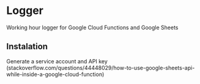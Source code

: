 # Logger
Working hour logger for Google Cloud Functions and Google Sheets

## Instalation
Generate a service account and API key
(stackoverflow.com/questions/44448029/how-to-use-google-sheets-api-while-inside-a-google-cloud-function)
